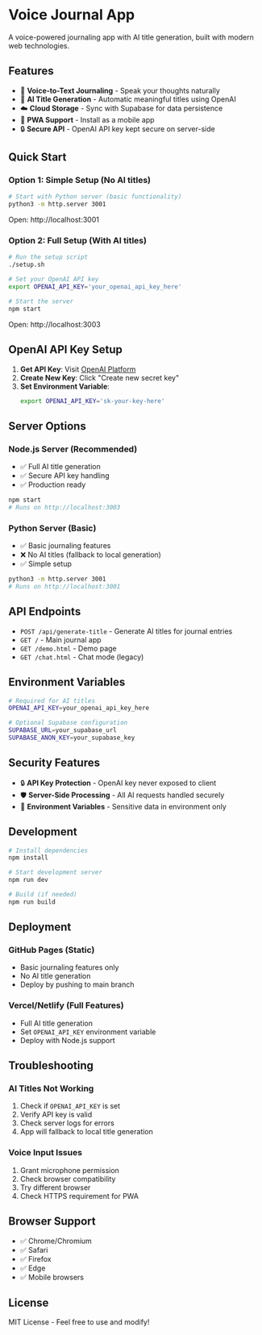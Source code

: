 # Voice Journal App

A voice-powered journaling app with AI title generation, built with modern web technologies.

## Features

- 🎤 **Voice-to-Text Journaling** - Speak your thoughts naturally
- 🤖 **AI Title Generation** - Automatic meaningful titles using OpenAI
- ☁️ **Cloud Storage** - Sync with Supabase for data persistence
- 📱 **PWA Support** - Install as a mobile app
- 🔒 **Secure API** - OpenAI API key kept secure on server-side

## Quick Start

### Option 1: Simple Setup (No AI titles)
```bash
# Start with Python server (basic functionality)
python3 -m http.server 3001
```
Open: http://localhost:3001

### Option 2: Full Setup (With AI titles)
```bash
# Run the setup script
./setup.sh

# Set your OpenAI API key
export OPENAI_API_KEY='your_openai_api_key_here'

# Start the server
npm start
```
Open: http://localhost:3003

## OpenAI API Key Setup

1. **Get API Key**: Visit [OpenAI Platform](https://platform.openai.com/api-keys)
2. **Create New Key**: Click "Create new secret key"
3. **Set Environment Variable**:
   ```bash
   export OPENAI_API_KEY='sk-your-key-here'
   ```

## Server Options

### Node.js Server (Recommended)
- ✅ Full AI title generation
- ✅ Secure API key handling
- ✅ Production ready

```bash
npm start
# Runs on http://localhost:3003
```

### Python Server (Basic)
- ✅ Basic journaling features
- ❌ No AI titles (fallback to local generation)
- ✅ Simple setup

```bash
python3 -m http.server 3001
# Runs on http://localhost:3001
```

## API Endpoints

- `POST /api/generate-title` - Generate AI titles for journal entries
- `GET /` - Main journal app
- `GET /demo.html` - Demo page
- `GET /chat.html` - Chat mode (legacy)

## Environment Variables

```bash
# Required for AI titles
OPENAI_API_KEY=your_openai_api_key_here

# Optional Supabase configuration
SUPABASE_URL=your_supabase_url
SUPABASE_ANON_KEY=your_supabase_key
```

## Security Features

- 🔒 **API Key Protection** - OpenAI key never exposed to client
- 🛡️ **Server-Side Processing** - All AI requests handled securely
- 🔐 **Environment Variables** - Sensitive data in environment only

## Development

```bash
# Install dependencies
npm install

# Start development server
npm run dev

# Build (if needed)
npm run build
```

## Deployment

### GitHub Pages (Static)
- Basic journaling features only
- No AI title generation
- Deploy by pushing to main branch

### Vercel/Netlify (Full Features)
- Full AI title generation
- Set `OPENAI_API_KEY` environment variable
- Deploy with Node.js support

## Troubleshooting

### AI Titles Not Working
1. Check if `OPENAI_API_KEY` is set
2. Verify API key is valid
3. Check server logs for errors
4. App will fallback to local title generation

### Voice Input Issues
1. Grant microphone permission
2. Check browser compatibility
3. Try different browser
4. Check HTTPS requirement for PWA

## Browser Support

- ✅ Chrome/Chromium
- ✅ Safari
- ✅ Firefox
- ✅ Edge
- ✅ Mobile browsers

## License

MIT License - Feel free to use and modify!